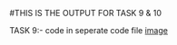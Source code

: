 #THIS IS THE OUTPUT FOR TASK 9 & 10



TASK 9:-
code in seperate code file
[image](https://user-images.githubusercontent.com/128764814/227406012-8bd32b21-c1e2-4b41-bfee-fafe9ab9c12b.png)
